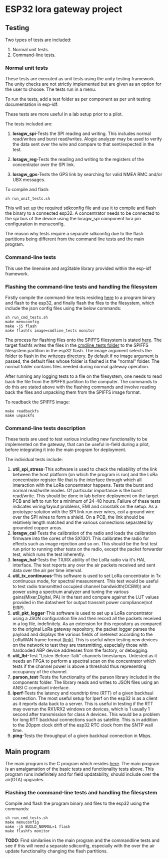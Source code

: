 
ESP32 lora gateway project
==========================

## Testing

Two types of tests are included:

1. Normal unit tests.
2. Command-line tests.

### Normal unit tests

These tests are executed as unit tests using the unity testing framework. The unity checks are not strictly implemented but are given as an option for the user to choose. The tests run in a menu.

To run the tests, add a test folder as per component as per unit testing documentation in esp-idf.

These tests are more useful in a lab setup prior to a pilot.

The tests included are:

1.  __loragw_spi__-Tests the SPI reading and writing. This includes normal read/writes and burst read/writes. Alogic analyzer may be used to verify the data sent over the wire and compare to that sent/expected in the test.

2. __loragw_reg__-Tests the reading and writing to the registers of the concentrator over the SPI link.

3. __loragw_gps__-Tests the GPS link by searching for valid NMEA RMC and/or UBX messages.


To compile and flash:

```shell
sh run_unit_tests.sh
```

This will set up the required sdkconfig file and use it to compile and flash the binary to a connected esp32. A concentrator needs to be connected to the spi bus of the device using the loragw_spi component lora pin configuration in menuconfig.

The reason why tests require a separate sdkconfig due to the flash partitions being different from the command line tests and the main program.

### Command-line tests

This use the linenoise and arg3table library provided within the esp-idf framework.

### Flashing the command-line tests and handling the filesystem

Firstly compile the command-line tests residing [here](./cmdline_tests) to a program binary and flash to the esp32, and finally flash the files to the filesystem, which include the json config files using the below commands:

```shell
sh run_cmd_tests.sh
make menuconfig
make -j5 flash 
make flashfs image=cmdline_tests monitor
```

The process for flashing files onto the SPIFFS filesystem is stated [here](./components/loboris_spiffs_image/readme.md). The target flashfs writes the files in the [cmdline_tests folder](./components/loboris_spiffs_image/writeops/cmdline_tests) to the SPIFFS filesystem partition in the esp32 flash. The image argument selects the folder to flash in the [writeops directory](./components/loboris_spiffs_image/writeops). By default if no image argument is passed, the default files whose folder is flashed is the "normal" folder. The normal folder contains files needed during normal gateway operation.

After running any logging tests to a file on the filesystem, one needs to read back the file from the SPIFFS partition to the computer. The commands to do this are stated above with the flashing commands and involve reading back the files and unpacking them from the SPIFFS image format.

To readback the SPIFFS image:

```shell
make readbackfs
make unpackfs
```

### Command-line tests description

These tests are used to test various including new functionality to be implemented on the gateway, that can be useful in-field during a pilot, before integrating it into the main program for deployment.

The individual tests include:

1. __util_spi_stress__-This software is used to check the reliability of the link between the host platform (on which the program is run) and the LoRa concentrator register file that is the interface through which all interaction with the LoRa concentrator happens. Tests the burst and normal read/write modes. Of particular importance is the burst read/write. This should be done in lab before deployment on the target PCB and left to run for a minimum of 24-48 hours. Failure of these tests indicates wiring/layout problems, EMI and crosstalk on the setup. As a prototype solution with the SPI link run over wires, coil a ground wire over the SPI wires to form a shield. On a PCB, the link should be relatively length matched and the various connections separated by grounded copper areas. 
2. __loragw_cal__-Tests the calibration of the radio and loads the calibration firmware into the cores of the SX1301. This calibrates the radio for effects such as image rejection and so on. This should be the first test run prior to running other tests on the radio, except the packet forwarder test, which runs the test inherently.
3. __loragw_hal__-Tests the TX/RX ability of the LoRa radio via it's HAL interface. The test reports any over the air packets received and sent data over the air per time interval.
4. __util_tx_continuous__-This software is used to set LoRa concentrator in Tx continuous mode, for spectral measurement. This test would be useful to test radio transmitted occupied channel bandwidth(OCBW)) and power using a spectrum analyzer and tuning the various gains(Mixer,Digital, PA) in the test and compare against the LUT values provided in the datasheet for output transmit power compliance(not EIRP).
5. __util_pkt_logger__-This software is used to set up a LoRa concentrator using a JSON configuration file and then record all the packets received in a log file, indefinitely. As an extension for this repository as compared to the original LoRa gateway repository, the packet logger parses the payload and displays the various fields of ineterest according to the LoRaWAN frame format [[link]](https://hackmd.io/s/S1kg6Ymo-#). This is useful when testing new devices on the network to test they are transmitting, especially those with hardcoded ABP device addresses from the factory, or debugging.
6. __util_lbt__-Test "Listen-Before-Talk" channels timestamps. Untested as it needs an FPGA to perform a spectral scan on the concentrator which tests if the channel power is above a threshold thus representing occupancy of the channel. 
6. __parson_test__-Tests the functionality of the parson library included in the components folder. The library reads and writes to JSON files using an ANSI C compliant interface.
7. __iperf__-Tests the latency and roundtrip time (RTT) of a given backhaul connection. The most useful setup for Iperf on the esp32 is as a client as it reports data back to a server. This is useful in testing if the RTT may overrun the RX1/RX2 windows on devices, which is 1 usually 1 second after transmission for class A devices. This would be a problem for long RTT backhaul connections such as satellite. This is in addition to the 20ppm clock drift of the esp32 RTC clock from the SNTP wall time.
8. __ping__-Tests the throughput of a given  backhaul connection in Mbps.

## Main program

The main program is the C program which resides [here](./main). The main program is an amalgamation of the basic tests and functionality tests above. This program runs indefinitely and for field updatability, should include over the air(OTA) upgrades.

### Flashing the command-line tests and handling the filesystem

Compile and flash the program binary and files to the esp32 using the commands:

```shell
sh run_cmd_tests.sh
make menuconfig
make -j5 BUILD_NORMAL=1 flash 
make flashfs monitor
```

__TODO__: Find similariies in the main program and the commandline tests and see if this will need a separate sdkconfig, especially with the over the air update functionality changing the flash partitions.